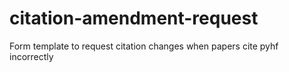 # citation-amendment-request
Form template to request citation changes when papers cite pyhf incorrectly

